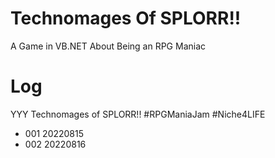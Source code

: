 # Technomages Of SPLORR!!

A Game in VB.NET About Being an RPG Maniac

# Log

YYY Technomages of SPLORR!! #RPGManiaJam  #Niche4LIFE

* 001 20220815
* 002 20220816
